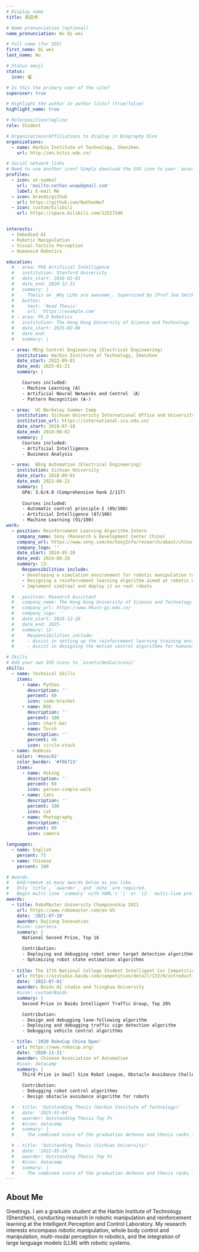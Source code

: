 ```yaml
---
# Display name
title: 吴启伟

# Name pronunciation (optional)
name_pronunciation: Wu Qi wei

# Full name (for SEO)
first_name: Qi wei
last_name: Wu

# Status emoji
status:
  icon: 🎧

# Is this the primary user of the site?
superuser: true

# Highlight the author in author lists? (true/false)
highlight_name: true

# Role/position/tagline
role: Student

# Organizations/Affiliations to display in Biography blox
organizations:
  - name: Harbin Institute of Technology, Shenzhen
    url: http://en.hitsz.edu.cn/

# Social network links
# Need to use another icon? Simply download the SVG icon to your `assets/media/icons/` folder.
profiles:
  - icon: at-symbol
    url: 'mailto:nathan.wuqw@gmail.com'
    label: E-mail Me
  - icon: brands/github
    url: https://github.com/NathanWu7
  - icon: custom/bilibili
    url: https://space.bilibili.com/12527346


interests:
  - Embodied AI
  - Robotic Manipulation
  - Visual-Tactile Perception
  - Humanoid Robotics

education:
  # - area: PhD Artificial Intelligence
  #   institution: Stanford University
  #   date_start: 2016-01-01
  #   date_end: 2020-12-31
  #   summary: |
  #     Thesis on _Why LLMs are awesome_. Supervised by [Prof Joe Smith](https://example.com). Presented papers at 5 IEEE conferences with the contributions being published in 2 Springer journals.
  #   button:
  #     text: 'Read Thesis'
  #     url: 'https://example.com'
  # - area: Ph.D Robotics
  #   institution: The Hong Kong University of Science and Technology
  #   date_start: 2025-02-06
  #   date_end: 
  #   summary: |

  - area: MEng Control Engineering (Electrical Engineering)
    institution: Harbin Institute of Technology, Shenzhen
    date_start: 2022-09-01
    date_end: 2025-01-21
    summary: |

      Courses included:
      - Machine Learning (A)
      - Artificial Neural Networks and Control （A）
      - Pattern Recognition (A-)

  - area:  UC Berkeley Summer Camp
    institution: Sichuan University International Office and University of California, Berkeley
    institution_url: https://international.scu.edu.cn/
    date_start: 2019-07-18
    date_end: 2019-08-02
    summary: |
      Courses included:
      - Artificial Intelligence
      - Business Analysis

  - area:  BEng Automation (Electrical Engineering)
    institution: Sichuan University
    date_start: 2018-09-01
    date_end: 2022-06-21
    summary: |
      GPA: 3.6/4.0 (Comprehensive Rank 2/117)
      
      Courses included:
      - Automatic control principle-I (89/100)
      - Artificial Intelligence (87/100)
      - Machine Learning (91/100)
work:
  - position: Reinforcement Learning Algorithm Intern
    company_name: Sony (Research & Development Center China)
    company_url: https://www.sony.com/en/SonyInfo/research/about/china-laboratory/
    company_logo: ''
    date_start: 2024-05-28
    date_end: 2024-08-28
    summary: |2-
      Responsibilities include:
      - Developing a simulation environment for robotic manipulation tasks using the reinforcement learning physics engine Isaac Lab
      - Designing a reinforcement learning algorithm aimed at robotic manipulation tasks involving deformable objects
      - Implement sim2real and deploy it on real robots

  # - position: Research Assistant
  #   company_name: The Hong Kong University of Science and Technology (Guangzhou）
  #   company_url: https://www.hkust-gz.edu.cn/
  #   company_logo: ''
  #   date_start: 2024-12-28
  #   date_end: 2025-
  #   summary: |2-
  #     Responsibilities include:
  #     - Assist in setting up the reinforcement learning training environment for humanoid robots.
  #     - Assist in designing the motion control algorithms for humanoid robots.

# Skills
# Add your own SVG icons to `assets/media/icons/`
skills:
  - name: Technical Skills
    items:
      - name: Python
        description: ''
        percent: 80
        icon: code-bracket
      - name: ROS
        description: ''
        percent: 100
        icon: chart-bar
      - name: Torch
        description: ''
        percent: 40
        icon: circle-stack
  - name: Hobbies
    color: '#eeac02'
    color_border: '#f0bf23'
    items:
      - name: Hiking
        description: ''
        percent: 60
        icon: person-simple-walk
      - name: Cats
        description: ''
        percent: 100
        icon: cat
      - name: Photography
        description: ''
        percent: 80
        icon: camera

languages:
  - name: English
    percent: 75
  - name: Chinese
    percent: 100

# Awards.
#   Add/remove as many awards below as you like.
#   Only `title`, `awarder`, and `date` are required.
#   Begin multi-line `summary` with YAML's `|` or `|2-` multi-line prefix and indent 2 spaces below.
awards:
  - title: RoboMaster University Championship 2021
    url: https://www.robomaster.com/en-US
    date: '2021-07-28'
    awarder: Dajiang Innovation
    #icon: coursera
    summary: |
      National Second Prize, Top 16

      Contribution:
      - Deploying and debugging robot armor target detection algorithms
      - Optimizing robot state estimation algorithms
    
  - title: The 17th National College Student Intelligent Car Competition
    url: https://aistudio.baidu.com/competition/detail/132/0/introduction
    date: '2022-07-01'
    awarder: Baidu AI studio and Tsinghua University
    #icon: custom/Baidu
    summary: |
      Second Prize in Baidu Intelligent Traffic Group, Top 20%

      Contribution:
      - Design and debugging lane-following algorithm
      - Deploying and debugging traffic sign detection algorithm
      - Debugging vehicle control algorithms

  - title: '2020 RoboCup China Open'
    url: https://www.robocup.org/
    date: '2020-11-21'
    awarder: Chinese Association of Automation
    #icon: datacamp
    summary: |
      Third Prize in Small Size Robot League, Obstacle Avoidance Challenge

      Contribution:
      - Debugging robot control algorithms
      - Design obstacle avoidance algorithm for robots 

  # - title: 'Outstanding Thesis (Harbin Institute of Technology)'
  #   date: '2025-01-04'
  #   awarder: Outstanding Thesis Top 5%
  #   #icon: datacamp
  #   summary: |
  #     The combined score of the graduation defense and thesis ranks first in the whole department.

  # - title: 'Outstanding Thesis (Sichuan University)'
  #   date: '2022-05-26'
  #   awarder: Outstanding Thesis Top 5%
  #   #icon: datacamp
  #   summary: |
  #     The combined score of the graduation defense and thesis ranks Top 3% in the whole department.
---
```


## About Me

Greetings. I am a graduate student at the Harbin Institute of Technology (Shenzhen), conducting research in robotic manipulation and reinforcement learning at the Intelligent Perception and Control Laboratory. My research interests encompass robotic manipulation, whole body control and manipulation, multi-modal perception in robotics, and the integration of large language models (LLM) with robotic systems.
